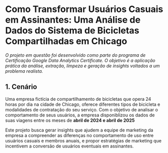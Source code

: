 # Como Transformar Usuários Casuais em Assinantes: Uma Análise de Dados do Sistema de Bicicletas Compartilhadas em Chicago

*O projeto em questão foi desenvolvido como parte do programa de Certificação Google Data Analytics Certificate. O objetivo é a aplicação prática da análise, extração, limpeza e geração de insights voltados a um problema realista.*

## 1. Cenário
  
Uma empresa fictícia de compartilhamento de bicicletas que opera 24 horas por dia na cidade de Chicago, oferece diferentes tipos de bicicleta e modalidades de  contratação do seu serviço. Com o objetivo de analisar o comportamento de seus usuários, a empresa disponiblizou os dados de suas viagens entre os meses de **abril de 2024 e abril de 2025** 

Este projeto busca gerar insights que ajudem a equipe de marketing da empresa a compreender as diferenças no comportamento de uso entre usuários casuais e membros anuais, e propor estratégias de marketing que incentivem a conversão de usuários eventuais em assinantes.

